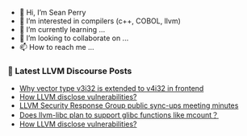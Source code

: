 - 👋 Hi, I’m Sean Perry
- 👀 I’m interested in compilers (c++, COBOL, llvm)
- 🌱 I’m currently learning ...
- 💞️ I’m looking to collaborate on ...
- 📫 How to reach me ...

<!---
s66perry/s66perry is a ✨ special ✨ repository because its `README.md` (this file) appears on your GitHub profile.
You can click the Preview link to take a look at your changes.
--->
### 📕 Latest LLVM Discourse Posts

<!-- DISCOURSE-LLVM:START -->
- [Why vector type v3i32 is extended to v4i32 in frontend](https://discourse.llvm.org/t/why-vector-type-v3i32-is-extended-to-v4i32-in-frontend/87412#post_1)
- [How LLVM disclose vulnerabilities?](https://discourse.llvm.org/t/how-llvm-disclose-vulnerabilities/87409#post_3)
- [LLVM Security Response Group public sync-ups meeting minutes](https://discourse.llvm.org/t/llvm-security-response-group-public-sync-ups-meeting-minutes/62735?page=3#post_42)
- [Does llvm-libc plan to support glibc functions like mcount？](https://discourse.llvm.org/t/does-llvm-libc-plan-to-support-glibc-functions-like-mcount/87407#post_2)
- [How LLVM disclose vulnerabilities?](https://discourse.llvm.org/t/how-llvm-disclose-vulnerabilities/87409#post_2)
<!-- DISCOURSE-LLVM:END -->

